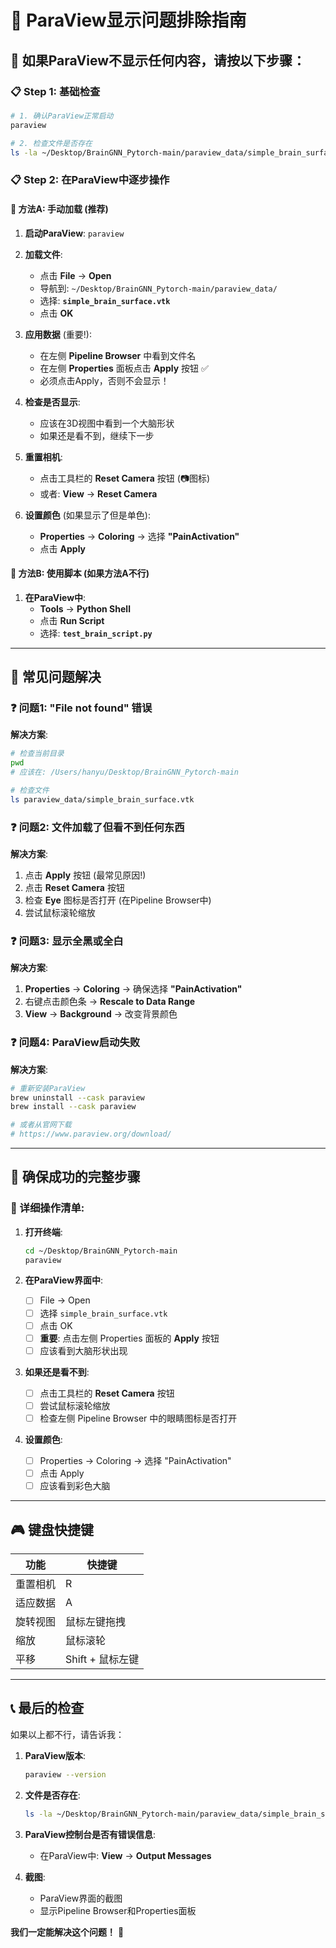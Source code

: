 # 🔧 ParaView显示问题排除指南

## 🚨 如果ParaView不显示任何内容，请按以下步骤：

### 📋 Step 1: 基础检查
```bash
# 1. 确认ParaView正常启动
paraview

# 2. 检查文件是否存在
ls -la ~/Desktop/BrainGNN_Pytorch-main/paraview_data/simple_brain_surface.vtk
```

### 📋 Step 2: 在ParaView中逐步操作

#### 🎯 方法A: 手动加载 (推荐)
1. **启动ParaView**: `paraview`

2. **加载文件**:
   - 点击 **File** → **Open**
   - 导航到: `~/Desktop/BrainGNN_Pytorch-main/paraview_data/`
   - 选择: **`simple_brain_surface.vtk`**
   - 点击 **OK**

3. **应用数据** (重要!):
   - 在左侧 **Pipeline Browser** 中看到文件名
   - 在左侧 **Properties** 面板点击 **Apply** 按钮 ✅
   - 必须点击Apply，否则不会显示！

4. **检查是否显示**:
   - 应该在3D视图中看到一个大脑形状
   - 如果还是看不到，继续下一步

5. **重置相机**:
   - 点击工具栏的 **Reset Camera** 按钮 (📷图标)
   - 或者: **View** → **Reset Camera**

6. **设置颜色** (如果显示了但是单色):
   - **Properties** → **Coloring** → 选择 **"PainActivation"**
   - 点击 **Apply**

#### 🎯 方法B: 使用脚本 (如果方法A不行)
1. **在ParaView中**:
   - **Tools** → **Python Shell**
   - 点击 **Run Script**
   - 选择: **`test_brain_script.py`**

---

## 🐛 常见问题解决

### ❓ 问题1: "File not found" 错误
**解决方案**:
```bash
# 检查当前目录
pwd
# 应该在: /Users/hanyu/Desktop/BrainGNN_Pytorch-main

# 检查文件
ls paraview_data/simple_brain_surface.vtk
```

### ❓ 问题2: 文件加载了但看不到任何东西
**解决方案**:
1. 点击 **Apply** 按钮 (最常见原因!)
2. 点击 **Reset Camera** 按钮
3. 检查 **Eye** 图标是否打开 (在Pipeline Browser中)
4. 尝试鼠标滚轮缩放

### ❓ 问题3: 显示全黑或全白
**解决方案**:
1. **Properties** → **Coloring** → 确保选择 **"PainActivation"**
2. 右键点击颜色条 → **Rescale to Data Range**
3. **View** → **Background** → 改变背景颜色

### ❓ 问题4: ParaView启动失败
**解决方案**:
```bash
# 重新安装ParaView
brew uninstall --cask paraview
brew install --cask paraview

# 或者从官网下载
# https://www.paraview.org/download/
```

---

## 🎯 确保成功的完整步骤

### 📝 详细操作清单:

1. **打开终端**:
   ```bash
   cd ~/Desktop/BrainGNN_Pytorch-main
   paraview
   ```

2. **在ParaView界面中**:
   - [ ] File → Open
   - [ ] 选择 `simple_brain_surface.vtk`
   - [ ] 点击 OK
   - [ ] **重要**: 点击左侧 Properties 面板的 **Apply** 按钮
   - [ ] 应该看到大脑形状出现

3. **如果还是看不到**:
   - [ ] 点击工具栏的 **Reset Camera** 按钮
   - [ ] 尝试鼠标滚轮缩放
   - [ ] 检查左侧 Pipeline Browser 中的眼睛图标是否打开

4. **设置颜色**:
   - [ ] Properties → Coloring → 选择 "PainActivation"
   - [ ] 点击 Apply
   - [ ] 应该看到彩色大脑

---

## 🎮 键盘快捷键

| 功能 | 快捷键 |
|------|--------|
| 重置相机 | R |
| 适应数据 | A |
| 旋转视图 | 鼠标左键拖拽 |
| 缩放 | 鼠标滚轮 |
| 平移 | Shift + 鼠标左键 |

---

## 📞 最后的检查

如果以上都不行，请告诉我：

1. **ParaView版本**:
   ```bash
   paraview --version
   ```

2. **文件是否存在**:
   ```bash
   ls -la ~/Desktop/BrainGNN_Pytorch-main/paraview_data/simple_brain_surface.vtk
   ```

3. **ParaView控制台是否有错误信息**:
   - 在ParaView中: **View** → **Output Messages**

4. **截图**:
   - ParaView界面的截图
   - 显示Pipeline Browser和Properties面板

**我们一定能解决这个问题！** 🚀